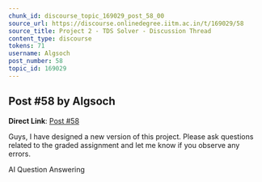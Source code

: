 ```yaml
---
chunk_id: discourse_topic_169029_post_58_00
source_url: https://discourse.onlinedegree.iitm.ac.in/t/169029/58
source_title: Project 2 - TDS Solver - Discussion Thread
content_type: discourse
tokens: 71
username: Algsoch
post_number: 58
topic_id: 169029
---
```


## Post #58 by Algsoch

**Direct Link**: [Post #58](https://discourse.onlinedegree.iitm.ac.in/t/169029/58)

Guys, I have designed a new version of this project. Please ask questions related to the graded assignment and let me know if you observe any errors.

AI Question Answering
